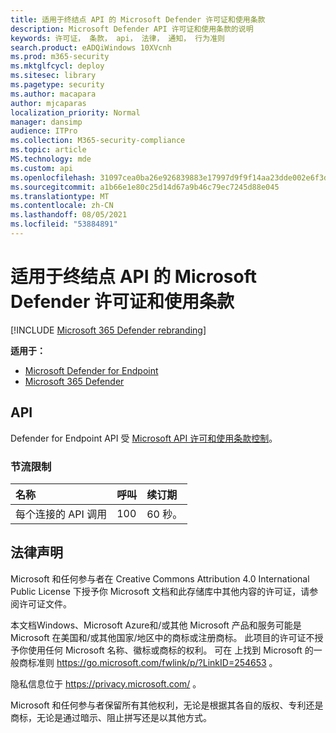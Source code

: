 ```yaml
---
title: 适用于终结点 API 的 Microsoft Defender 许可证和使用条款
description: Microsoft Defender API 许可证和使用条款的说明
keywords: 许可证， 条款， api， 法律， 通知， 行为准则
search.product: eADQiWindows 10XVcnh
ms.prod: m365-security
ms.mktglfcycl: deploy
ms.sitesec: library
ms.pagetype: security
ms.author: macapara
author: mjcaparas
localization_priority: Normal
manager: dansimp
audience: ITPro
ms.collection: M365-security-compliance
ms.topic: article
MS.technology: mde
ms.custom: api
ms.openlocfilehash: 31097cea0ba26e926839883e17997d9f9f14aa23dde002e6f3d58d599d9bcbf4
ms.sourcegitcommit: a1b66e1e80c25d14d67a9b46c79ec7245d88e045
ms.translationtype: MT
ms.contentlocale: zh-CN
ms.lasthandoff: 08/05/2021
ms.locfileid: "53884891"
---
```

# <a name="microsoft-defender-for-endpoint-api-license-and-terms-of-use"></a>适用于终结点 API 的 Microsoft Defender 许可证和使用条款

[!INCLUDE [Microsoft 365 Defender rebranding](../../includes/microsoft-defender.md)]

**适用于：**
- [Microsoft Defender for Endpoint](https://go.microsoft.com/fwlink/p/?linkid=2154037)
- [Microsoft 365 Defender](https://go.microsoft.com/fwlink/?linkid=2118804)

## <a name="apis"></a>API

Defender for Endpoint API 受 [Microsoft API 许可和使用条款控制](/legal/microsoft-apis/terms-of-use)。

### <a name="throttling-limits"></a>节流限制

名称|呼叫|续订期
:---|:---|:---
每个连接的 API 调用|100|60 秒。

## <a name="legal-notices"></a>法律声明

Microsoft 和任何参与者在 Creative Commons Attribution 4.0 International Public License 下授予你 Microsoft 文档和此存储库中其他内容的许可证，请参阅许可证文件。

本文档Windows、Microsoft Azure和/或其他 Microsoft 产品和服务可能是 Microsoft 在美国和/或其他国家/地区中的商标或注册商标。 此项目的许可证不授予你使用任何 Microsoft 名称、徽标或商标的权利。 可在 上找到 Microsoft 的一般商标准则 <https://go.microsoft.com/fwlink/p/?LinkID=254653> 。

隐私信息位于 <https://privacy.microsoft.com/> 。

Microsoft 和任何参与者保留所有其他权利，无论是根据其各自的版权、专利还是商标，无论是通过暗示、阻止拼写还是以其他方式。
